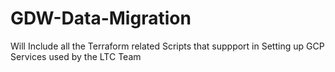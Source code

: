 # GDW-Data-Migration
Will Include all the Terraform related Scripts that suppport in Setting up GCP Services used by the LTC Team
